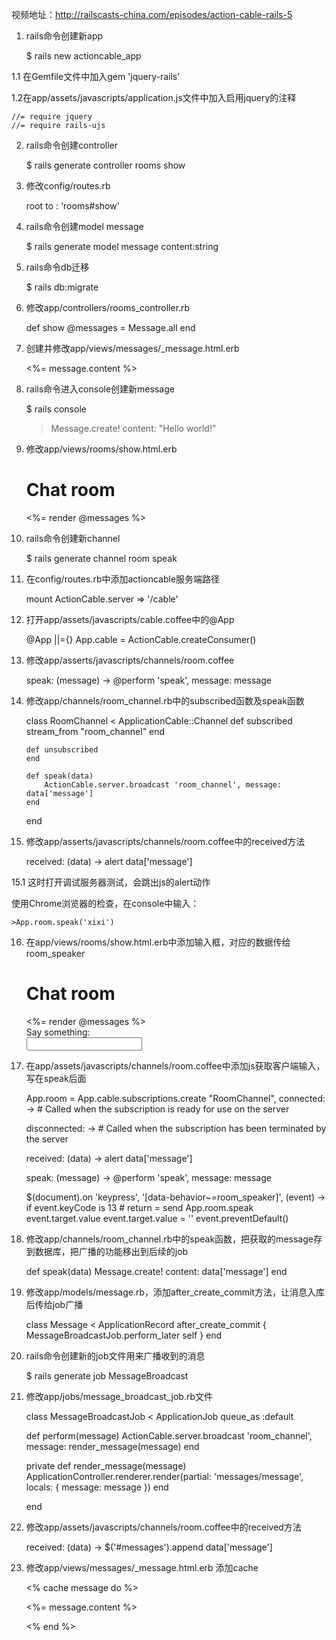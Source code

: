 视频地址：http://railscasts-china.com/episodes/action-cable-rails-5


1. rails命令创建新app


    $ rails new actioncable_app

1.1 在Gemfile文件中加入gem 'jquery-rails'

1.2在app/assets/javascripts/application.js文件中加入启用jquery的注释


    //= require jquery
    //= require rails-ujs
    
2. rails命令创建controller


    $ rails generate controller rooms show

3. 修改config/routes.rb


    root to : 'rooms#show'

4. rails命令创建model message


    $ rails generate model message content:string

5. rails命令db迁移


    $ rails db:migrate

6. 修改app/controllers/rooms_controller.rb


    def show
        @messages = Message.all
    end


7. 创建并修改app/views/messages/_message.html.erb


    <div class = "message">
        <p><%= message.content %></p>
    </div>
    
8. rails命令进入console创建新message

    
    $ rails console
    > Message.create! content: "Hello world!"
    
9. 修改app/views/rooms/show.html.erb


    <h1>Chat room</h1>
    <div id = "messages">
        <%= render @messages %>
    </div>


10. rails命令创建新channel


    $ rails generate channel room speak
    
11. 在config/routes.rb中添加actioncable服务端路径


    mount ActionCable.server => '/cable'
    
12. 打开app/assets/javascripts/cable.coffee中的@App

    
    @App ||={}
    App.cable = ActionCable.createConsumer()
    
13. 修改app/asserts/javascripts/channels/room.coffee


    speak: (message) ->
    @perform 'speak', message: message
    
14. 修改app/channels/room_channel.rb中的subscribed函数及speak函数


    class RoomChannel < ApplicationCable::Channel
        def subscribed
            stream_from "room_channel"
        end
        
        def unsubscribed
        end
        
        def speak(data)
            ActionCable.server.broadcast 'room_channel', message: data['message']
        end
    end
    
15. 修改app/asserts/javascripts/channels/room.coffee中的received方法


    received: (data) ->
        alert data['message']
        
15.1 这时打开调试服务器测试，会跳出js的alert动作

使用Chrome浏览器的检查，在console中输入：


    >App.room.speak('xixi')


16. 在app/views/rooms/show.html.erb中添加输入框，对应的数据传给room_speaker


    <h1>Chat room</h1>

    <div id="messages">
        <%= render @messages %>
    </div>
    
    <form>
        <lable>Say something:</lable><br>
        <input type="text" data-behavior="room_speaker">
    </form>

17. 在app/assets/javascripts/channels/room.coffee中添加js获取客户端输入，写在speak后面


    App.room = App.cable.subscriptions.create "RoomChannel",
      connected: ->
        # Called when the subscription is ready for use on the server
    
      disconnected: ->
        # Called when the subscription has been terminated by the server
    
      received: (data) ->
        alert data['message']
    
      speak: (message) ->
        @perform 'speak', message: message
    
    $(document).on 'keypress', '[data-behavior~=room_speaker]', (event) ->
      if event.keyCode is 13 # return = send
        App.room.speak event.target.value
        event.target.value = ''
        event.preventDefault()

18. 修改app/channels/room_channel.rb中的speak函数，把获取的message存到数据库，把广播的功能移出到后续的job

    
    def speak(data)
        Message.create! content: data['message']
    end
    
19. 修改app/models/message.rb，添加after_create_commit方法，让消息入库后传给job广播


    class Message < ApplicationRecord
        after_create_commit { MessageBroadcastJob.perform_later self }
    end

20. rails命令创建新的job文件用来广播收到的消息


    $ rails generate job MessageBroadcast

21. 修改app/jobs/message_broadcast_job.rb文件


    class MessageBroadcastJob < ApplicationJob
      queue_as :default
    
      def perform(message)
        ActionCable.server.broadcast 'room_channel', message: render_message(message)
      end
    
      private
        def render_message(message)
          ApplicationController.renderer.render(partial: 'messages/message', locals: { message: message })
        end 
    
    end

22. 修改app/assets/javascripts/channels/room.coffee中的received方法


    received: (data) ->
    $('#messages').append data['message']
    
23. 修改app/views/messages/_message.html.erb  添加cache


    <% cache message do %>
        <div class="message">
            <p><%= message.content %></p>
        </div>
    <% end %>